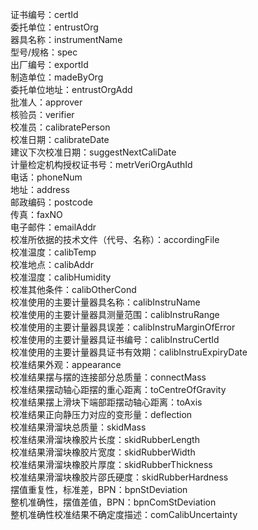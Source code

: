 证书编号：certId   
委托单位：entrustOrg   
器具名称：instrumentName   
型号/规格：spec   
出厂编号：exportId   
制造单位：madeByOrg   
委托单位地址：entrustOrgAdd   
批准人：approver   
核验员：verifier   
校准员：calibratePerson   
校准日期：calibrateDate   
建议下次校准日期：suggestNextCaliDate   
计量检定机构授权证书号：metrVeriOrgAuthId   
电话：phoneNum   
地址：address   
邮政编码：postcode   
传真：faxNO   
电子邮件：emailAddr   
校准所依据的技术文件（代号、名称）：accordingFile   
校准温度：calibTemp   
校准地点：calibAddr   
校准湿度：calibHumidity   
校准其他条件：calibOtherCond   
校准使用的主要计量器具名称：calibInstruName   
校准使用的主要计量器具测量范围：calibInstruRange   
校准使用的主要计量器具误差：calibInstruMarginOfError   
校准使用的主要计量器具证书编号：calibInstruCertId   
校准使用的主要计量器具证书有效期：calibInstruExpiryDate   
校准结果外观：appearance   
校准结果摆与摆的连接部分总质量：connectMass   
校准结果摆动轴心距摆的重心距离：toCentreOfGravity   
校准结果摆上滑块下端部距摆动轴心距离：toAxis   
校准结果正向静压力对应的变形量：deflection   
校准结果滑溜块总质量：skidMass   
校准结果滑溜块橡胶片长度：skidRubberLength   
校准结果滑溜块橡胶片宽度：skidRubberWidth   
校准结果滑溜块橡胶片厚度：skidRubberThickness   
校准结果滑溜块橡胶片邵氏硬度：skidRubberHardness   
摆值重复性，标准差，BPN：bpnStDeviation   
整机准确性，摆值差值，BPN：bpnComStDeviation   
整机准确性校准结果不确定度描述：comCalibUncertainty  